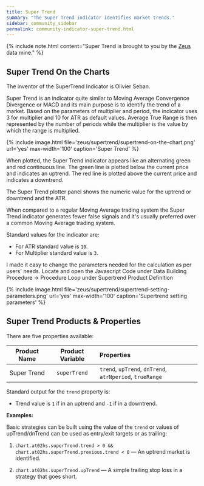 ```yaml
---
title: Super Trend
summary: "The Super Trend indicator identifies market trends."
sidebar: community_sidebar
permalink: community-indicator-super-trend.html
---
```


{% include note.html content="Super Trend is brought to you by the [Zeus](community-data-mine-zeus.html) data mine." %}

## Super Trend On the Charts

The inventor of the SuperTrend Indicator is Olivier Seban.

Super Trend is an indicator quite similar to Moving Average Convergence Divergence or MACD and its main purpose is to identify the trend of a market. Based on the parameters of multiplier and period, the indicator uses 3 for multiplier and 10 for ATR as default values. Average True Range is then represented by the number of periods while the multiplier is the value by which the range is multiplied.

{% include image.html file='zeus/supertrend/supertrend-on-the-chart.png' url='yes' max-width='100' caption='Super Trend' %}

When plotted, the Super Trend indicator appears like an alternating green and red continuous line. The green line is plotted below the current price and indicates an uptrend. The red line is plotted above the current price and indicates a downtrend.

The Super Trend plotter panel shows the numeric value for the uptrend or downtrend and the ATR.
 
When compared to a regular Moving Average trading system the Super Trend indicator generates fewer false signals and it's usually preferred over a common Moving Average trading system.

Standard values for the indicator are:

* For ATR standard value is ```10```.
* For Multiplier standard value is ```3```.

I made it easy to change the parameters needed for the calculation as per users' needs. Locate and open the Javascript Code under Data Building Procedure -> Procedure Loop under Supertrend Product Definition

{% include image.html file='zeus/supertrend/supertrend-setting-parameters.png' url='yes' max-width='100' caption='Supertrend setting parameters' %}

## Super Trend Products & Properties

There are five properties available:

| Product Name | Product Variable | Properties |
| :---: | :---: | :--- | 
| Super Trend | ```superTrend``` | ```trend```, ```upTrend```, ```dnTrend```, ```atrNperiod```, ```trueRange``` |

Standard output for the ```trend``` property is:

* Trend value is ```1``` if in an uptrend and ```-1``` if in a downtrend.


**Examples:**

Basic strategies can be built using the value of the ```trend``` or values of upTrend/dnTrend can be used as entry/exit targets or as trailing: 

1. ```chart.at02hs.superTrend.trend > 0 && chart.at02hs.superTrend.previous.trend < 0``` — An uptrend market is identified.

1. ```chart.at02hs.superTrend.upTrend``` — A simple trailing stop loss in a strategy that goes short.
